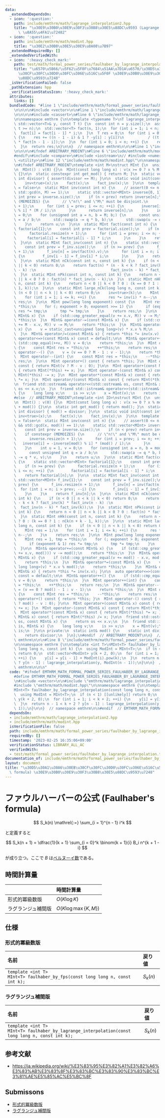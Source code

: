 ```yaml
---
data:
  _extendedDependsOn:
  - icon: ':question:'
    path: include/emthrm/math/lagrange_interpolation2.hpp
    title: "\u30E9\u30B0\u30E9\u30F3\u30B8\u30E5\u88DC\u9593 (Lagrange interpolation)\
      \ \u8A55\u4FA1\u72482"
  - icon: ':question:'
    path: include/emthrm/math/modint.hpp
    title: "\u30E2\u30B8\u30E5\u30E9\u8A08\u7B97"
  _extendedRequiredBy: []
  _extendedVerifiedWith:
  - icon: ':heavy_check_mark:'
    path: test/math/formal_power_series/faulhaber_by_lagrange_interpolation.test.cpp
    title: "\u6570\u5B66/\u5F62\u5F0F\u7684\u51AA\u7D1A\u6570/\u30D5\u30A1\u30A6\u30EB\
      \u30CF\u30FC\u30D0\u30FC\u306E\u516C\u5F0F \u30E9\u30B0\u30E9\u30F3\u30B8\u30E5\
      \u88DC\u9593\u7248"
  _isVerificationFailed: false
  _pathExtension: hpp
  _verificationStatusIcon: ':heavy_check_mark:'
  attributes:
    links: []
  bundledCode: "#line 1 \"include/emthrm/math/formal_power_series/faulhaber_by_lagrange_interpolation.hpp\"\
    \n\n\n\n#include <vector>\n\n#line 1 \"include/emthrm/math/lagrange_interpolation2.hpp\"\
    \n\n\n\n#include <cassert>\n#line 6 \"include/emthrm/math/lagrange_interpolation2.hpp\"\
    \n\nnamespace emthrm {\n\ntemplate <typename T>\nT lagrange_interpolation(const\
    \ std::vector<T>& y, const T t) {\n  const int n = y.size();\n  assert(t < 0 ||\
    \ t >= n);\n  std::vector<T> fact(n, 1);\n  for (int i = 1; i < n; ++i) {\n  \
    \  fact[i] = fact[i - 1] * i;\n  }\n  T res = 0;\n  for (int i = 0; i < n; ++i)\
    \ {\n    res += ((n - 1 - i) & 1 ? -y[i] : y[i])\n           / ((t - i) * fact[i]\
    \ * fact[n - 1 - i]);\n  }\n  for (int i = 0; i < n; ++i) {\n    res *= t - i;\n\
    \  }\n  return res;\n}\n\n}  // namespace emthrm\n\n\n#line 1 \"include/emthrm/math/modint.hpp\"\
    \n\n\n\n#ifndef ARBITRARY_MODINT\n#line 6 \"include/emthrm/math/modint.hpp\"\n\
    #endif\n#include <compare>\n#include <iostream>\n// #include <numeric>\n#include\
    \ <utility>\n#line 12 \"include/emthrm/math/modint.hpp\"\n\nnamespace emthrm {\n\
    \n#ifndef ARBITRARY_MODINT\ntemplate <int M>\nstruct MInt {\n  unsigned int v;\n\
    \n  MInt() : v(0) {}\n  MInt(const long long x) : v(x >= 0 ? x % M : x % M + M)\
    \ {}\n\n  static constexpr int get_mod() { return M; }\n  static void set_mod(const\
    \ int divisor) { assert(divisor == M); }\n\n  static void init(const int x) {\n\
    \    inv<true>(x);\n    fact(x);\n    fact_inv(x);\n  }\n\n  template <bool MEMOIZES\
    \ = false>\n  static MInt inv(const int n) {\n    // assert(0 <= n && n < M &&\
    \ std::gcd(n, M) == 1);\n    static std::vector<MInt> inverse{0, 1};\n    const\
    \ int prev = inverse.size();\n    if (n < prev) return inverse[n];\n    if constexpr\
    \ (MEMOIZES) {\n      // \"n!\" and \"M\" must be disjoint.\n      inverse.resize(n\
    \ + 1);\n      for (int i = prev; i <= n; ++i) {\n        inverse[i] = -inverse[M\
    \ % i] * (M / i);\n      }\n      return inverse[n];\n    }\n    int u = 1, v\
    \ = 0;\n    for (unsigned int a = n, b = M; b;) {\n      const unsigned int q\
    \ = a / b;\n      std::swap(a -= q * b, b);\n      std::swap(u -= q * v, v);\n\
    \    }\n    return u;\n  }\n\n  static MInt fact(const int n) {\n    static std::vector<MInt>\
    \ factorial{1};\n    const int prev = factorial.size();\n    if (n >= prev) {\n\
    \      factorial.resize(n + 1);\n      for (int i = prev; i <= n; ++i) {\n   \
    \     factorial[i] = factorial[i - 1] * i;\n      }\n    }\n    return factorial[n];\n\
    \  }\n\n  static MInt fact_inv(const int n) {\n    static std::vector<MInt> f_inv{1};\n\
    \    const int prev = f_inv.size();\n    if (n >= prev) {\n      f_inv.resize(n\
    \ + 1);\n      f_inv[n] = inv(fact(n).v);\n      for (int i = n; i > prev; --i)\
    \ {\n        f_inv[i - 1] = f_inv[i] * i;\n      }\n    }\n    return f_inv[n];\n\
    \  }\n\n  static MInt nCk(const int n, const int k) {\n    if (n < 0 || n < k\
    \ || k < 0) return 0;\n    return fact(n) * (n - k < k ? fact_inv(k) * fact_inv(n\
    \ - k) :\n                                  fact_inv(n - k) * fact_inv(k));\n\
    \  }\n  static MInt nPk(const int n, const int k) {\n    return n < 0 || n < k\
    \ || k < 0 ? 0 : fact(n) * fact_inv(n - k);\n  }\n  static MInt nHk(const int\
    \ n, const int k) {\n    return n < 0 || k < 0 ? 0 : (k == 0 ? 1 : nCk(n + k -\
    \ 1, k));\n  }\n\n  static MInt large_nCk(long long n, const int k) {\n    if\
    \ (n < 0 || n < k || k < 0) return 0;\n    inv<true>(k);\n    MInt res = 1;\n\
    \    for (int i = 1; i <= k; ++i) {\n      res *= inv(i) * n--;\n    }\n    return\
    \ res;\n  }\n\n  MInt pow(long long exponent) const {\n    MInt res = 1, tmp =\
    \ *this;\n    for (; exponent > 0; exponent >>= 1) {\n      if (exponent & 1)\
    \ res *= tmp;\n      tmp *= tmp;\n    }\n    return res;\n  }\n\n  MInt& operator+=(const\
    \ MInt& x) {\n    if (std::cmp_greater_equal(v += x.v, M)) v -= M;\n    return\
    \ *this;\n  }\n  MInt& operator-=(const MInt& x) {\n    if (std::cmp_greater_equal(v\
    \ += M - x.v, M)) v -= M;\n    return *this;\n  }\n  MInt& operator*=(const MInt&\
    \ x) {\n    v = static_cast<unsigned long long>(v) * x.v % M;\n    return *this;\n\
    \  }\n  MInt& operator/=(const MInt& x) { return *this *= inv(x.v); }\n\n  auto\
    \ operator<=>(const MInt& x) const = default;\n\n  MInt& operator++() {\n    if\
    \ (std::cmp_equal(++v, M)) v = 0;\n    return *this;\n  }\n  MInt operator++(int)\
    \ {\n    const MInt res = *this;\n    ++*this;\n    return res;\n  }\n  MInt&\
    \ operator--() {\n    v = (v == 0 ? M - 1 : v - 1);\n    return *this;\n  }\n\
    \  MInt operator--(int) {\n    const MInt res = *this;\n    --*this;\n    return\
    \ res;\n  }\n\n  MInt operator+() const { return *this; }\n  MInt operator-()\
    \ const { return MInt(v ? M - v : 0); }\n\n  MInt operator+(const MInt& x) const\
    \ { return MInt(*this) += x; }\n  MInt operator-(const MInt& x) const { return\
    \ MInt(*this) -= x; }\n  MInt operator*(const MInt& x) const { return MInt(*this)\
    \ *= x; }\n  MInt operator/(const MInt& x) const { return MInt(*this) /= x; }\n\
    \n  friend std::ostream& operator<<(std::ostream& os, const MInt& x) {\n    return\
    \ os << x.v;\n  }\n  friend std::istream& operator>>(std::istream& is, MInt& x)\
    \ {\n    long long v;\n    is >> v;\n    x = MInt(v);\n    return is;\n  }\n};\n\
    #else  // ARBITRARY_MODINT\ntemplate <int ID>\nstruct MInt {\n  unsigned int v;\n\
    \n  MInt() : v(0) {}\n  MInt(const long long x) : v(x >= 0 ? x % mod() : x % mod()\
    \ + mod()) {}\n\n  static int get_mod() { return mod(); }\n  static void set_mod(const\
    \ int divisor) { mod() = divisor; }\n\n  static void init(const int x) {\n   \
    \ inv<true>(x);\n    fact(x);\n    fact_inv(x);\n  }\n\n  template <bool MEMOIZES\
    \ = false>\n  static MInt inv(const int n) {\n    // assert(0 <= n && n < mod()\
    \ && std::gcd(x, mod()) == 1);\n    static std::vector<MInt> inverse{0, 1};\n\
    \    const int prev = inverse.size();\n    if (n < prev) return inverse[n];\n\
    \    if constexpr (MEMOIZES) {\n      // \"n!\" and \"M\" must be disjoint.\n\
    \      inverse.resize(n + 1);\n      for (int i = prev; i <= n; ++i) {\n     \
    \   inverse[i] = -inverse[mod() % i] * (mod() / i);\n      }\n      return inverse[n];\n\
    \    }\n    int u = 1, v = 0;\n    for (unsigned int a = n, b = mod(); b;) {\n\
    \      const unsigned int q = a / b;\n      std::swap(a -= q * b, b);\n      std::swap(u\
    \ -= q * v, v);\n    }\n    return u;\n  }\n\n  static MInt fact(const int n)\
    \ {\n    static std::vector<MInt> factorial{1};\n    const int prev = factorial.size();\n\
    \    if (n >= prev) {\n      factorial.resize(n + 1);\n      for (int i = prev;\
    \ i <= n; ++i) {\n        factorial[i] = factorial[i - 1] * i;\n      }\n    }\n\
    \    return factorial[n];\n  }\n\n  static MInt fact_inv(const int n) {\n    static\
    \ std::vector<MInt> f_inv{1};\n    const int prev = f_inv.size();\n    if (n >=\
    \ prev) {\n      f_inv.resize(n + 1);\n      f_inv[n] = inv(fact(n).v);\n    \
    \  for (int i = n; i > prev; --i) {\n        f_inv[i - 1] = f_inv[i] * i;\n  \
    \    }\n    }\n    return f_inv[n];\n  }\n\n  static MInt nCk(const int n, const\
    \ int k) {\n    if (n < 0 || n < k || k < 0) return 0;\n    return fact(n) * (n\
    \ - k < k ? fact_inv(k) * fact_inv(n - k) :\n                                \
    \  fact_inv(n - k) * fact_inv(k));\n  }\n  static MInt nPk(const int n, const\
    \ int k) {\n    return n < 0 || n < k || k < 0 ? 0 : fact(n) * fact_inv(n - k);\n\
    \  }\n  static MInt nHk(const int n, const int k) {\n    return n < 0 || k < 0\
    \ ? 0 : (k == 0 ? 1 : nCk(n + k - 1, k));\n  }\n\n  static MInt large_nCk(long\
    \ long n, const int k) {\n    if (n < 0 || n < k || k < 0) return 0;\n    inv<true>(k);\n\
    \    MInt res = 1;\n    for (int i = 1; i <= k; ++i) {\n      res *= inv(i) *\
    \ n--;\n    }\n    return res;\n  }\n\n  MInt pow(long long exponent) const {\n\
    \    MInt res = 1, tmp = *this;\n    for (; exponent > 0; exponent >>= 1) {\n\
    \      if (exponent & 1) res *= tmp;\n      tmp *= tmp;\n    }\n    return res;\n\
    \  }\n\n  MInt& operator+=(const MInt& x) {\n    if (std::cmp_greater_equal(v\
    \ += x.v, mod())) v -= mod();\n    return *this;\n  }\n  MInt& operator-=(const\
    \ MInt& x) {\n    if (std::cmp_greater_equal(v += mod() - x.v, mod())) v -= mod();\n\
    \    return *this;\n  }\n  MInt& operator*=(const MInt& x) {\n    v = static_cast<unsigned\
    \ long long>(v) * x.v % mod();\n    return *this;\n    }\n  MInt& operator/=(const\
    \ MInt& x) { return *this *= inv(x.v); }\n\n  auto operator<=>(const MInt& x)\
    \ const = default;\n\n  MInt& operator++() {\n    if (std::cmp_equal(++v, mod()))\
    \ v = 0;\n    return *this;\n  }\n  MInt operator++(int) {\n    const MInt res\
    \ = *this;\n    ++*this;\n    return res;\n  }\n  MInt& operator--() {\n    v\
    \ = (v == 0 ? mod() - 1 : v - 1);\n    return *this;\n  }\n  MInt operator--(int)\
    \ {\n    const MInt res = *this;\n    --*this;\n    return res;\n  }\n\n  MInt\
    \ operator+() const { return *this; }\n  MInt operator-() const { return MInt(v\
    \ ? mod() - v : 0); }\n\n  MInt operator+(const MInt& x) const { return MInt(*this)\
    \ += x; }\n  MInt operator-(const MInt& x) const { return MInt(*this) -= x; }\n\
    \  MInt operator*(const MInt& x) const { return MInt(*this) *= x; }\n  MInt operator/(const\
    \ MInt& x) const { return MInt(*this) /= x; }\n\n  friend std::ostream& operator<<(std::ostream&\
    \ os, const MInt& x) {\n    return os << x.v;\n  }\n  friend std::istream& operator>>(std::istream&\
    \ is, MInt& x) {\n    long long v;\n    is >> v;\n    x = MInt(v);\n    return\
    \ is;\n  }\n\n private:\n  static int& mod() {\n    static int divisor = 0;\n\
    \    return divisor;\n  }\n};\n#endif  // ARBITRARY_MODINT\n\n}  // namespace\
    \ emthrm\n\n\n#line 8 \"include/emthrm/math/formal_power_series/faulhaber_by_lagrange_interpolation.hpp\"\
    \n\nnamespace emthrm {\n\ntemplate <int T>\nMInt<T> faulhaber_by_lagrange_interpolation(const\
    \ long long n, const int k) {\n  using ModInt = MInt<T>;\n  if (n < 1) [[unlikely]]\
    \ return 0;\n  std::vector<ModInt> y(k + 2, 0);\n  for (int i = 1; i < k + 2;\
    \ ++i) {\n    y[i] = y[i - 1] + ModInt(i).pow(k);\n  }\n  return n - 1 < k + 2\
    \ ? y[n - 1] : lagrange_interpolation(y, ModInt(n - 1));\n}\n\n}  // namespace\
    \ emthrm\n\n\n"
  code: "#ifndef EMTHRM_MATH_FORMAL_POWER_SERIES_FAULHABER_BY_LAGRANGE_INTERPOLATION_HPP_\n\
    #define EMTHRM_MATH_FORMAL_POWER_SERIES_FAULHABER_BY_LAGRANGE_INTERPOLATION_HPP_\n\
    \n#include <vector>\n\n#include \"emthrm/math/lagrange_interpolation2.hpp\"\n\
    #include \"emthrm/math/modint.hpp\"\n\nnamespace emthrm {\n\ntemplate <int T>\n\
    MInt<T> faulhaber_by_lagrange_interpolation(const long long n, const int k) {\n\
    \  using ModInt = MInt<T>;\n  if (n < 1) [[unlikely]] return 0;\n  std::vector<ModInt>\
    \ y(k + 2, 0);\n  for (int i = 1; i < k + 2; ++i) {\n    y[i] = y[i - 1] + ModInt(i).pow(k);\n\
    \  }\n  return n - 1 < k + 2 ? y[n - 1] : lagrange_interpolation(y, ModInt(n -\
    \ 1));\n}\n\n}  // namespace emthrm\n\n#endif  // EMTHRM_MATH_FORMAL_POWER_SERIES_FAULHABER_BY_LAGRANGE_INTERPOLATION_HPP_\n"
  dependsOn:
  - include/emthrm/math/lagrange_interpolation2.hpp
  - include/emthrm/math/modint.hpp
  isVerificationFile: false
  path: include/emthrm/math/formal_power_series/faulhaber_by_lagrange_interpolation.hpp
  requiredBy: []
  timestamp: '2023-02-25 16:35:06+09:00'
  verificationStatus: LIBRARY_ALL_AC
  verifiedWith:
  - test/math/formal_power_series/faulhaber_by_lagrange_interpolation.test.cpp
documentation_of: include/emthrm/math/formal_power_series/faulhaber_by_lagrange_interpolation.hpp
layout: document
title: "\u30D5\u30A1\u30A6\u30EB\u30CF\u30FC\u30D0\u30FC\u306E\u516C\u5F0F (Faulhaber's\
  \ formula) \u30E9\u30B0\u30E9\u30F3\u30B8\u30E5\u88DC\u9593\u7248"
---
```


# ファウルハーバーの公式 (Faulhaber's formula)

$$
  S_k(n) \mathrel{:=} \sum_{i = 1}^{n - 1} i^k
$$

と定義すると

$$
  S_k(n + 1) = \dfrac{1}{k + 1} \sum_{i = 0}^k \binom{k + 1}{i} B_i n^{k + 1 - i}
$$

が成り立つ。ここで $B$ は[ベルヌーイ数](bernoulli_number)である。


## 時間計算量

||時間計算量|
|:--|:--|
|形式的冪級数版|$O(K\log{K})$|
|ラグランジュ補間版|$O(K \log{\max{\lbrace K, M \rbrace}})$|


## 仕様

### 形式的冪級数版

|名前|戻り値|
|:--|:--|
|`template <int T>`<br>`MInt<T> faulhaber_by_fps(const long long n, const int k);`|$S_k(n)$|


### ラグランジュ補間版

|名前|戻り値|
|:--|:--|
|`template <int T>`<br>`MInt<T> faulhaber_by_lagrange_interpolation(const long long n, const int k);`|$S_k(n)$|


## 参考文献

- https://ja.wikipedia.org/wiki/%E3%83%95%E3%82%A1%E3%82%A6%E3%83%AB%E3%83%8F%E3%83%BC%E3%83%90%E3%83%BC%E3%81%AE%E5%85%AC%E5%BC%8F


## Submissons

- [形式的冪級数版](https://yukicoder.me/submissions/431468)
- [ラグランジュ補間版](https://yukicoder.me/submissions/437458)
